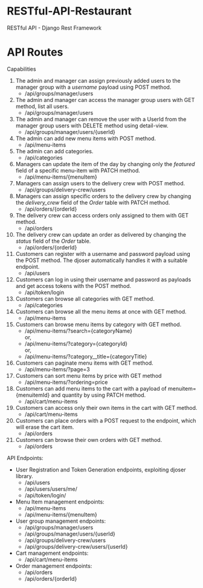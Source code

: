 # RESTful-API-Restaurant
RESTful API - Django Rest Framework

# API Routes

Capabilities

1. The admin and manager can assign previously added users to the manager group with a *username* payload using POST method.
    - /api/groups/manager/users  
2. The admin and manager can access the manager group users with GET method, list all users.
    - /api/groups/manager/users  
3. The admin and manager can remove the user with a UserId from the manager group users with DELETE method using detail-view.
    - /api/groups/manager/users/{userId} 
4. The admin can add new menu items with POST method.
    - /api/menu-items
5. The admin can add categories.
    - /api/categories
6. Managers can update the item of the day by changing only the *featured* field of a specific menu-item with PATCH method.
    - /api/menu-items/{menuItem}
7. Managers can assign users to the delivery crew with POST method.
    - /api/groups/delivery-crew/users
8. Managers can assign specific orders to the delivery crew by changing the *delivery_crew* field of the *Order* table with PATCH method.
    - /api/orders/{orderId}
9. The delivery crew can access orders only assigned to them with GET method.
    - /api/orders
10. The delivery crew can update an order as delivered by changing the *status* field of the *Order* table.
    - /api/orders/{orderId}
11. Customers can register with a username and password payload using the POST method. The djoser automatically handles it with a suitable endpoint.
    - /api/users
12. Customers can log in using their username and password as payloads and get access tokens with the POST method.
    - /api/token/login
13. Customers can browse all categories with GET method.
    - /api/categories
14. Customers can browse all the menu items at once with GET method.
    - /api/menu-items 
15. Customers can browse menu items by category with GET method.
    - /api/menu-items/?search={categoryName}
    <br>or,
    - /api/menu-items/?category={categoryId}
    <br>or, 
    - /api/menu-items/?category__title={categoryTitle}
16. Customers can paginate menu items with GET method.
    - /api/menu-items/?page=3
17. Customers can sort menu items by price with GET method
    - /api/menu-items/?ordering=price
18. Customers can add menu items to the cart with a payload of menuitem={menuitemId} and quantity by using PATCH method.
    - /api/cart/menu-items
19. Customers can access only their own items in the cart with GET method. 
    - /api/cart/menu-items
20. Customers can place orders with a POST request to the endpoint, which will erase the cart item.
    - /api/orders
21. Customers can browse their own orders with GET method.
    - /api/orders

API Endpoints:

+ User Registration and Token Generation endpoints, exploiting djoser library.
    - /api/users
    - /api/users/users/me/  
    - /api/token/login/  
+ Menu Item management endpoints:
    -	/api/menu-items  
    -	/api/menu-items/{menuItem}  
+ User group management endpoints:
    - /api/groups/manager/users
    - /api/groups/manager/users/{userId}
    - /api/groups/delivery-crew/users
    - /api/groups/delivery-crew/users/{userId}
+ Cart management endpoints:
    - /api/cart/menu-items
+ Order management endpoints:
    - /api/orders
    - /api/orders/{orderId}
